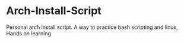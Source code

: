 # Arch-Install-Script
Personal arch install script. A way to practice bash scripting and linux, Hands on learning
